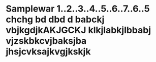 # Samplewar 1..2..3..4..5..6..7..6..5 chchg bd dbd d babckj vbjkgdjkAKJGCKJ klkjlabkjlbbabj vjzskbkcvjbaksjba jhsjcvksajkvgjkskjk
